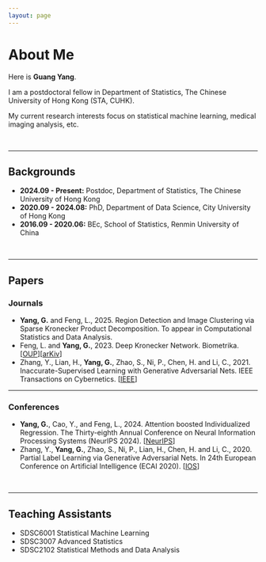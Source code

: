 ```yaml
---
layout: page
---
```


# About Me

Here is **Guang Yang**.

I am a postdoctoral fellow in Department of Statistics, The Chinese University of Hong Kong (STA, CUHK).

My current research interests focus on statistical machine learning, medical imaging analysis, etc.

<br>

---

## Backgrounds

- **2024.09 - Present:** Postdoc, Department of Statistics, The Chinese University of Hong Kong
- **2020.09 - 2024.08:** PhD, Department of Data Science, City University of Hong Kong
- **2016.09 - 2020.06:** BEc, School of Statistics, Renmin University of China

<br>

---

## Papers

### Journals

- **Yang, G.** and Feng, L., 2025. Region Detection and Image Clustering via Sparse Kronecker Product Decomposition. To appear in Computational Statistics and Data Analysis.
- Feng, L. and **Yang, G.**, 2023. Deep Kronecker Network. Biometrika. [[OUP](https://doi.org/10.1093/biomet/asad049)][[arKiv](https://arxiv.org/abs/2210.13327)]
- Zhang, Y., Lian, H., **Yang, G.**, Zhao, S., Ni, P., Chen, H. and Li, C., 2021. Inaccurate-Supervised Learning with Generative Adversarial Nets. IEEE Transactions on Cybernetics. [[IEEE](https://ieeexplore.ieee.org/abstract/document/9526351)]

<hr>

### Conferences

- **Yang, G.**, Cao, Y., and Feng, L., 2024. Attention boosted Individualized Regression. The Thirty-eighth Annual Conference on Neural Information Processing Systems (NeurIPS 2024). [[NeurIPS](https://openreview.net/forum?id=9xoFciqYIU)]
- Zhang, Y., **Yang, G.**, Zhao, S., Ni, P., Lian, H., Chen, H. and Li, C., 2020. Partial Label Learning via Generative Adversarial Nets. In 24th European Conference on Artificial Intelligence (ECAI 2020). [[IOS](https://ebooks.iospress.nl/doi/10.3233/FAIA200279)]

<br>

---

## Teaching Assistants

- SDSC6001 Statistical Machine Learning
- SDSC3007 Advanced Statistics
- SDSC2102 Statistical Methods and Data Analysis

<br>
